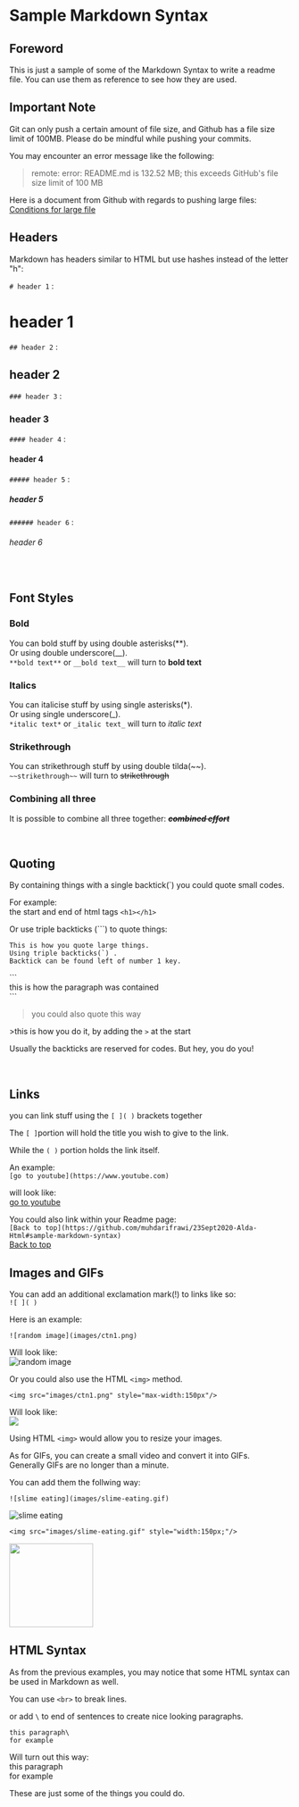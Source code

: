 # Sample Markdown Syntax

## Foreword
This is just a sample of some of the Markdown Syntax to write a readme file. You can use them as reference to see how they are used.

## Important Note
Git can only push a certain amount of file size, and Github has a file size limit of 100MB. Please do be mindful while pushing your commits.

You may encounter an error message like the following:
> remote: error: README.md is 132.52 MB; this exceeds GitHub's file size limit of 100 MB

Here is a document from Github with regards to pushing large files:\
[Conditions for large file](https://docs.github.com/en/github/managing-large-files/conditions-for-large-files)

## Headers

Markdown has headers similar to HTML but use hashes 
instead of the letter "h":

`# header 1` :
# header 1
`## header 2` :
## header 2
`### header 3` :
### header 3
`#### header 4` :
#### header 4
`##### header 5` :
##### header 5
`###### header 6` :
###### header 6

<br>

## Font Styles
### Bold
You can bold stuff by using double asterisks(**).\
Or using double underscore(__).\
`**bold text**` or `__bold text__` will turn to **bold text**

### Italics
You can italicise stuff by using single asterisks(*).\
Or using single underscore(_).\
`*italic text*` or `_italic text_` will turn to *italic text*

### Strikethrough
You can strikethrough stuff by using double tilda(~~).\
`~~strikethrough~~` will turn to ~~strikethrough~~

### Combining all three
It is possible to combine all three together: ~~***combined effort***~~

<br>

## Quoting 
By containing things with a single backtick(`) you could quote small 
codes.

For example: \
the start and end of html tags `<h1></h1>`

Or use triple backticks (```) to quote things:


```
This is how you quote large things.
Using triple backticks(`) .
Backtick can be found left of number 1 key.
```
\```<br>
this is how the paragraph was contained<br>
\```

> you could also quote this way

\>this is how you do it, by adding the `>` at the start

Usually the backticks are reserved for codes. But hey, you do you!

<br>

## Links

you can link stuff using the `[ ]( )` brackets together

The `[ ]`portion will hold the title you wish to give to the link.

While the `( )` portion holds the link itself.

An example:\
`[go to youtube](https://www.youtube.com)`

will look like:\
[go to youtube](https://www.youtube.com)

You could also link within your Readme page:\
`[Back to top](https://github.com/muhdarifrawi/23Sept2020-Alda-Html#sample-markdown-syntax)`\
[Back to top](https://github.com/muhdarifrawi/23Sept2020-Alda-Html#sample-markdown-syntax)


## Images and GIFs

You can add an additional exclamation mark(!) to links like so:\
`![ ]( )`

Here is an example:

`![random image](images/ctn1.png)`

Will look like:\
![random image](images/ctn1.png)

Or you could also use the HTML `<img>` method.

`<img src="images/ctn1.png" style="max-width:150px"/>`

Will look like:\
<img src="images/ctn1.png" style="max-width:150px;"/>

Using HTML `<img>` would allow you to resize your images.

As for GIFs, you can create a small video and convert it into GIFs.\
Generally GIFs are no longer than a minute.

You can add them the follwing way:

`![slime eating](images/slime-eating.gif)`

![slime eating](images/slime-eating.gif)

`<img src="images/slime-eating.gif" style="width:150px;"/>`

<img src="images/slime-eating.gif" style="width:150px;"/>

## HTML Syntax

As from the previous examples, you may notice that some HTML syntax 
can be used in Markdown as well.

You can use `<br>` to break lines.

or add `\` to end of sentences to create nice looking paragraphs.

```
this paragraph\
for example
```
Will turn out this way:\
this paragraph\
for example

These are just some of the things you could do.